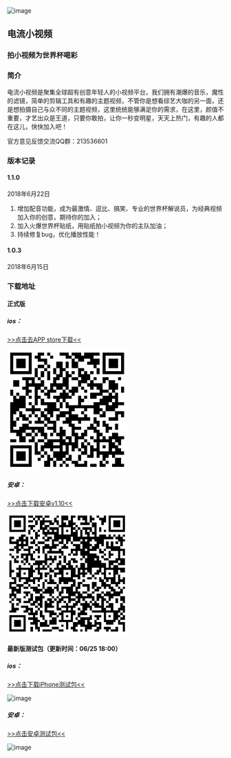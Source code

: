 ![image](https://is5-ssl.mzstatic.com/image/thumb/Purple125/v4/86/8f/0a/868f0ad8-03f6-9fbf-6f87-c55b3b11c775/AppIcon-1x_U007emarketing-85-220-4.png/230x0w.jpg)
## 电流小视频
### 拍小视频为世界杯喝彩

### 简介
电流小视频是聚集全球超有创意年轻人的小视频平台，我们拥有潮爆的音乐，魔性的滤镜，简单的剪辑工具和有趣的主题视频，不管你是想看综艺大咖的另一面，还是想拍摄自己与众不同的主题视频，这里统统能够满足你的需求，在这里，颜值不重要，才艺出众是王道，只要你敢拍，让你一秒变明星，天天上热门，有趣的人都在这儿，快快加入吧！

官方意见反馈交流QQ群：213536601

### 版本记录
#### 1.1.0
2018年6月22日
1. 增加配音功能，成为最激情、逗比、搞笑、专业的世界杯解说员，为经典视频加入你的创意，期待你的加入；
2. 加入火爆世界杯贴纸，用贴纸拍小视频为你的主队加油；
3. 持续修复bug，优化播放性能！

#### 1.0.3
2018年6月15日

### 下载地址
#### 正式版
##### ios：
[>>点击去APP store下载<<](https://itunes.apple.com/cn/app/id1383186862)  

![image](https://raw.githubusercontent.com/gentlemanwang/dianliu/master/ios%20release.png)

##### 安卓：
[>>点击下载安卓v1.10<<](http://dianliu.alicdn.com/apk/600000_youku-shortvideo_guanfangqudao_1.1.0.apk)  

![image](https://raw.githubusercontent.com/gentlemanwang/dianliu/master/Android1.10release.png)


#### 最新版测试包（更新时间：06/25 18:00）
##### ios：

[>>点击下载iPhone测试包<<](https://moenest.com/download/ShortVideoWithoutExtension-Debug.ipa)  

![image](https://moenest.com/download/ipa.png)

##### 安卓：

[>>点击安卓测试包<<](https://moenest.com/download/youku-shortvideo-prod-debug.apk) 

![image](https://moenest.com/download/apk.png)
